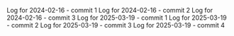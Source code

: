 Log for 2024-02-16 - commit 1
Log for 2024-02-16 - commit 2
Log for 2024-02-16 - commit 3
Log for 2025-03-19 - commit 1
Log for 2025-03-19 - commit 2
Log for 2025-03-19 - commit 3
Log for 2025-03-19 - commit 4
